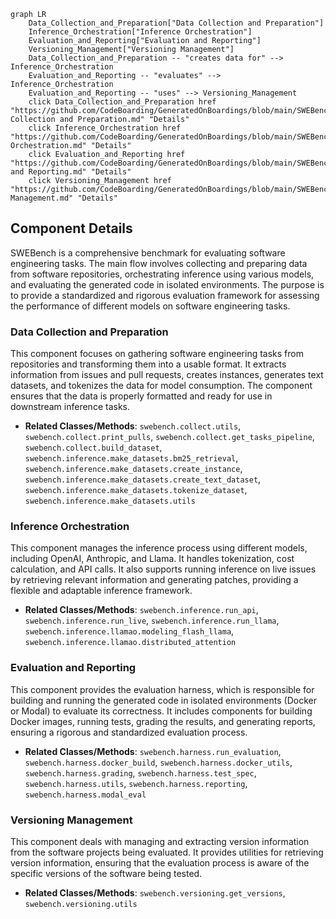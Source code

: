 ```mermaid
graph LR
    Data_Collection_and_Preparation["Data Collection and Preparation"]
    Inference_Orchestration["Inference Orchestration"]
    Evaluation_and_Reporting["Evaluation and Reporting"]
    Versioning_Management["Versioning Management"]
    Data_Collection_and_Preparation -- "creates data for" --> Inference_Orchestration
    Evaluation_and_Reporting -- "evaluates" --> Inference_Orchestration
    Evaluation_and_Reporting -- "uses" --> Versioning_Management
    click Data_Collection_and_Preparation href "https://github.com/CodeBoarding/GeneratedOnBoardings/blob/main/SWEBench/Data Collection and Preparation.md" "Details"
    click Inference_Orchestration href "https://github.com/CodeBoarding/GeneratedOnBoardings/blob/main/SWEBench/Inference Orchestration.md" "Details"
    click Evaluation_and_Reporting href "https://github.com/CodeBoarding/GeneratedOnBoardings/blob/main/SWEBench/Evaluation and Reporting.md" "Details"
    click Versioning_Management href "https://github.com/CodeBoarding/GeneratedOnBoardings/blob/main/SWEBench/Versioning Management.md" "Details"
```

## Component Details

SWEBench is a comprehensive benchmark for evaluating software engineering tasks. The main flow involves collecting and preparing data from software repositories, orchestrating inference using various models, and evaluating the generated code in isolated environments. The purpose is to provide a standardized and rigorous evaluation framework for assessing the performance of different models on software engineering tasks.

### Data Collection and Preparation
This component focuses on gathering software engineering tasks from repositories and transforming them into a usable format. It extracts information from issues and pull requests, creates instances, generates text datasets, and tokenizes the data for model consumption. The component ensures that the data is properly formatted and ready for use in downstream inference tasks.
- **Related Classes/Methods**: `swebench.collect.utils`, `swebench.collect.print_pulls`, `swebench.collect.get_tasks_pipeline`, `swebench.collect.build_dataset`, `swebench.inference.make_datasets.bm25_retrieval`, `swebench.inference.make_datasets.create_instance`, `swebench.inference.make_datasets.create_text_dataset`, `swebench.inference.make_datasets.tokenize_dataset`, `swebench.inference.make_datasets.utils`

### Inference Orchestration
This component manages the inference process using different models, including OpenAI, Anthropic, and Llama. It handles tokenization, cost calculation, and API calls. It also supports running inference on live issues by retrieving relevant information and generating patches, providing a flexible and adaptable inference framework.
- **Related Classes/Methods**: `swebench.inference.run_api`, `swebench.inference.run_live`, `swebench.inference.run_llama`, `swebench.inference.llamao.modeling_flash_llama`, `swebench.inference.llamao.distributed_attention`

### Evaluation and Reporting
This component provides the evaluation harness, which is responsible for building and running the generated code in isolated environments (Docker or Modal) to evaluate its correctness. It includes components for building Docker images, running tests, grading the results, and generating reports, ensuring a rigorous and standardized evaluation process.
- **Related Classes/Methods**: `swebench.harness.run_evaluation`, `swebench.harness.docker_build`, `swebench.harness.docker_utils`, `swebench.harness.grading`, `swebench.harness.test_spec`, `swebench.harness.utils`, `swebench.harness.reporting`, `swebench.harness.modal_eval`

### Versioning Management
This component deals with managing and extracting version information from the software projects being evaluated. It provides utilities for retrieving version information, ensuring that the evaluation process is aware of the specific versions of the software being tested.
- **Related Classes/Methods**: `swebench.versioning.get_versions`, `swebench.versioning.utils`
